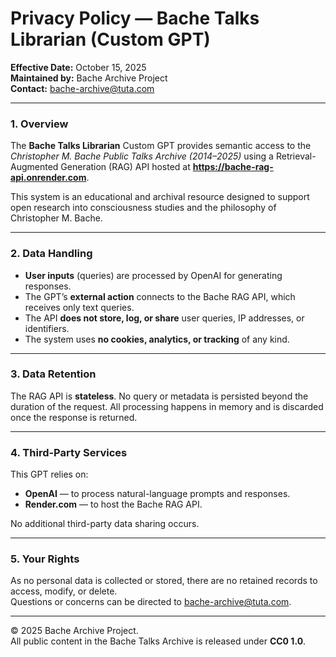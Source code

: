 # Privacy Policy — Bache Talks Librarian (Custom GPT)

**Effective Date:** October 15, 2025  
**Maintained by:** Bache Archive Project  
**Contact:** bache-archive@tuta.com

---

### 1. Overview
The **Bache Talks Librarian** Custom GPT provides semantic access to the *Christopher M. Bache Public Talks Archive (2014–2025)* using a Retrieval-Augmented Generation (RAG) API hosted at **https://bache-rag-api.onrender.com**.

This system is an educational and archival resource designed to support open research into consciousness studies and the philosophy of Christopher M. Bache.

---

### 2. Data Handling
- **User inputs** (queries) are processed by OpenAI for generating responses.  
- The GPT’s **external action** connects to the Bache RAG API, which receives only text queries.  
- The API **does not store, log, or share** user queries, IP addresses, or identifiers.  
- The system uses **no cookies, analytics, or tracking** of any kind.  

---

### 3. Data Retention
The RAG API is **stateless**. No query or metadata is persisted beyond the duration of the request. All processing happens in memory and is discarded once the response is returned.

---

### 4. Third-Party Services
This GPT relies on:
- **OpenAI** — to process natural-language prompts and responses.  
- **Render.com** — to host the Bache RAG API.  

No additional third-party data sharing occurs.

---

### 5. Your Rights
As no personal data is collected or stored, there are no retained records to access, modify, or delete.  
Questions or concerns can be directed to [bache-archive@tuta.com](mailto:bache-archive@tuta.com).

---

© 2025 Bache Archive Project.  
All public content in the Bache Talks Archive is released under **CC0 1.0**.
